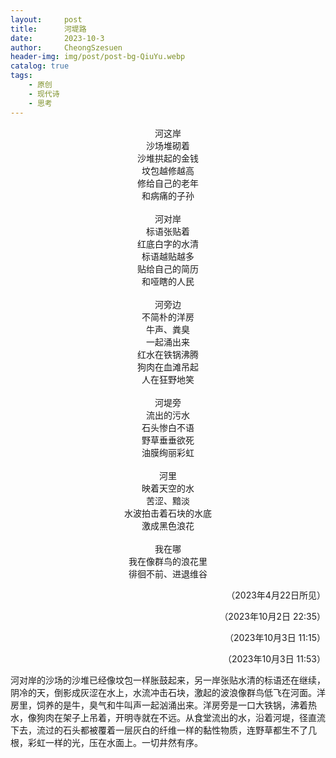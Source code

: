 ```yaml
---
layout:     post
title:      河堤路
date:       2023-10-3
author:     CheongSzesuen
header-img: img/post/post-bg-QiuYu.webp
catalog: true
tags:
    - 原创
    - 现代诗
    - 思考
---
```

<div align="center">

河这岸  
沙场堆砌着  
沙堆拱起的金钱  
坟包越修越高  
修给自己的老年  
和病痛的子孙  
<br>
河对岸  
标语张贴着  
红底白字的水清  
标语越贴越多  
贴给自己的简历  
和哑瞎的人民  
<br>
河旁边  
不简朴的洋房  
牛声、粪臭  
一起涌出来  
红水在铁锅沸腾  
狗肉在血滩吊起  
人在狂野地笑  
<br>
河堤旁  
流出的污水  
石头惨白不语  
野草垂垂欲死  
油膜绚丽彩虹  
<br>
河里  
映着天空的水  
苦涩、黯淡  
水波拍击着石块的水底  
激成黑色浪花  
<br>
我在哪  
我在像群鸟的浪花里  
徘徊不前、进退维谷  
</div>
<p align="right">（2023年4月22日所见）</p>
<p align="right">（2023年10月2日 22:35）</p>
<p align="right">（2023年10月3日 11:15）</p>
<p align="right">（2023年10月3日 11:53）</p>
河对岸的沙场的沙堆已经像坟包一样胀鼓起来，另一岸张贴水清的标语还在继续，阴冷的天，倒影成灰涩在水上，水流冲击石块，激起的波浪像群鸟低飞在河面。洋房里，饲养的是牛，臭气和牛叫声一起汹涌出来。洋房旁是一口大铁锅，沸着热水，像狗肉在架子上吊着，开明寺就在不远。从食堂流出的水，沿着河堤，径直流下去，流过的石头都被覆着一层灰白的纤维一样的黏性物质，连野草都生不了几根，彩虹一样的光，压在水面上。一切井然有序。